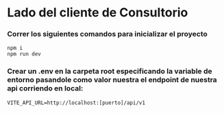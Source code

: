 # Lado del cliente de Consultorio


### Correr los siguientes comandos para inicializar el proyecto

```
npm i
npm run dev
```
### Crear un .env en la carpeta root especificando la variable de entorno pasandole como valor nuestra el endpoint de nuestra api corriendo en local: 

```
VITE_API_URL=http://localhost:[puerto]/api/v1
```
